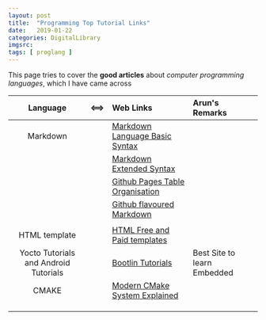 ```yaml
---
layout: post
title:  "Programming Top Tutorial Links"
date:   2019-01-22
categories: DigitalLibrary
imgsrc: 
tags: [ proglang ]
---
```

This page tries to cover the **good articles**  about *computer programming languages*, which I have came across

| Language  | <==>  |   Web Links  | Arun's Remarks |
| :-------: | :---: | :----------- | :---------    |
| Markdown | |[ Markdown Language Basic Syntax ](https://www.markdownguide.org/basic-syntax/) |  |
|          | |[Markdown Extended Syntax ](https://www.markdownguide.org/extended-syntax/#escaping-pipe-characters-in-tables/) | |
|          | |[Github Pages Table Organisation](https://docs.github.com/en/github/writing-on-github/working-with-advanced-formatting/organizing-information-with-tables/)| |
|          | |[Github flavoured Markdown](https://github.github.com/gfm/) | |
|  | |  |
| HTML template        | | [ HTML Free and Paid templates](https://htmlcodex.com/) | |
| Yocto Tutorials and Android Tutorials | | [Bootlin Tutorials](https://github.com/bootlin/training-materials/tree/master/slides)  | Best Site to learn Embedded |
|CMAKE| | [ Modern CMake System Explained ](https://cliutils.gitlab.io/modern-cmake/)| |
|  | |  | |
|  | |  | |
|  | |  | |
